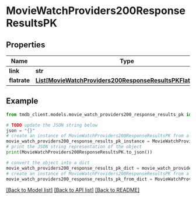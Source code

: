 # MovieWatchProviders200ResponseResultsPK


## Properties

Name | Type | Description | Notes
------------ | ------------- | ------------- | -------------
**link** | **str** |  | [optional] 
**flatrate** | [**List[MovieWatchProviders200ResponseResultsPKFlatrateInner]**](MovieWatchProviders200ResponseResultsPKFlatrateInner.md) |  | [optional] 

## Example

```python
from tmdb_client.models.movie_watch_providers200_response_results_pk import MovieWatchProviders200ResponseResultsPK

# TODO update the JSON string below
json = "{}"
# create an instance of MovieWatchProviders200ResponseResultsPK from a JSON string
movie_watch_providers200_response_results_pk_instance = MovieWatchProviders200ResponseResultsPK.from_json(json)
# print the JSON string representation of the object
print(MovieWatchProviders200ResponseResultsPK.to_json())

# convert the object into a dict
movie_watch_providers200_response_results_pk_dict = movie_watch_providers200_response_results_pk_instance.to_dict()
# create an instance of MovieWatchProviders200ResponseResultsPK from a dict
movie_watch_providers200_response_results_pk_from_dict = MovieWatchProviders200ResponseResultsPK.from_dict(movie_watch_providers200_response_results_pk_dict)
```
[[Back to Model list]](../README.md#documentation-for-models) [[Back to API list]](../README.md#documentation-for-api-endpoints) [[Back to README]](../README.md)



